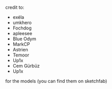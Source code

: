 credit to:

- exéla
- umkhero
- Fochdog
- apleesee
- Blue Odym
- MarkCP
- Astrien
- Temoor
- Up1x
- Cem Gürbüz
- Up1x

for the models (you can find them on sketchfab)

